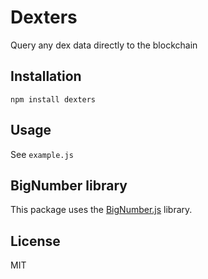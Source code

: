 # Dexters

Query any dex data directly to the blockchain

## Installation

`npm install dexters`

## Usage

See `example.js`

## BigNumber library

This package uses the [BigNumber.js](https://mikemcl.github.io/bignumber.js/) library.

## License

MIT
